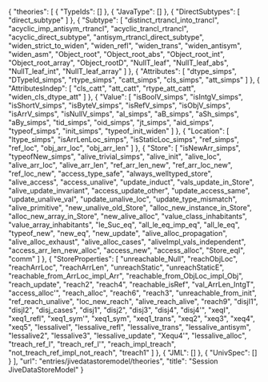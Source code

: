 {
    "theories": [
        {
            "TypeIds": []
        },
        {
            "JavaType": []
        },
        {
            "DirectSubtypes": [
                "direct_subtype"
            ]
        },
        {
            "Subtype": [
                "distinct_rtrancl_into_trancl",
                "acyclic_imp_antisym_rtrancl",
                "acyclic_trancl_rtrancl",
                "acyclic_direct_subtype",
                "antisym_rtrancl_direct_subtype",
                "widen_strict_to_widen",
                "widen_refl",
                "widen_trans",
                "widen_antisym",
                "widen_asm",
                "Object_root",
                "Object_root_abs",
                "Object_root_int",
                "Object_root_array",
                "Object_rootD",
                "NullT_leaf",
                "NullT_leaf_abs",
                "NullT_leaf_int",
                "NullT_leaf_array"
            ]
        },
        {
            "Attributes": [
                "dtype_simps",
                "DTypeId_simps",
                "rtype_simps",
                "catt_simps",
                "cls_simps",
                "att_simps"
            ]
        },
        {
            "AttributesIndep": [
                "cls_catt",
                "att_catt",
                "rtype_att_catt",
                "widen_cls_dtype_att"
            ]
        },
        {
            "Value": [
                "isBoolV_simps",
                "isIntgV_simps",
                "isShortV_simps",
                "isByteV_simps",
                "isRefV_simps",
                "isObjV_simps",
                "isArrV_simps",
                "isNullV_simps",
                "aI_simps",
                "aB_simps",
                "aSh_simps",
                "aBy_simps",
                "tid_simps",
                "oid_simps",
                "jt_simps",
                "aid_simps",
                "typeof_simps",
                "init_simps",
                "typeof_init_widen"
            ]
        },
        {
            "Location": [
                "ltype_simps",
                "isArrLenLoc_simps",
                "isStaticLoc_simps",
                "ref_simps",
                "ref_loc",
                "obj_arr_loc",
                "obj_arr_len"
            ]
        },
        {
            "Store": [
                "isNewArr_simps",
                "typeofNew_simps",
                "alive_trivial_simps",
                "alive_init",
                "alive_loc",
                "alive_arr_loc",
                "alive_arr_len",
                "ref_arr_len_new",
                "ref_arr_loc_new",
                "ref_loc_new",
                "access_type_safe",
                "always_welltyped_store",
                "alive_access",
                "access_unalive",
                "update_induct",
                "vals_update_in_Store",
                "alive_update_invariant",
                "access_update_other",
                "update_access_same",
                "update_unalive_val",
                "update_unalive_loc",
                "update_type_mismatch",
                "alive_primitive",
                "new_unalive_old_Store",
                "alloc_new_instance_in_Store",
                "alloc_new_array_in_Store",
                "new_alive_alloc",
                "value_class_inhabitants",
                "value_array_inhabitants",
                "le_Suc_eq",
                "all_le_eq_imp_eq",
                "all_le_eq",
                "typeof_new",
                "new_eq",
                "new_update",
                "alive_alloc_propagation",
                "alive_alloc_exhaust",
                "alive_alloc_cases",
                "aliveImpl_vals_independent",
                "access_arr_len_new_alloc",
                "access_new",
                "access_alloc",
                "Store_eqI",
                "comm"
            ]
        },
        {
            "StoreProperties": [
                "unreachable_Null",
                "reachObjLoc",
                "reachArrLoc",
                "reachArrLen",
                "unreachStatic",
                "unreachStaticE",
                "reachable_from_ArrLoc_impl_Arr",
                "reachable_from_ObjLoc_impl_Obj",
                "reach_update",
                "reach2",
                "reach4",
                "reachable_isRef",
                "val_ArrLen_IntgT",
                "access_alloc'",
                "reach_alloc",
                "reach6",
                "reach3",
                "unreachable_from_init",
                "ref_reach_unalive",
                "loc_new_reach",
                "alive_reach_alive",
                "reach9",
                "disjI1",
                "disjI2",
                "disj_cases",
                "disj1",
                "disj2",
                "disj3",
                "disj4",
                "disj4'",
                "xeqI",
                "xeq1_refl",
                "xeq1_sym'",
                "xeq1_sym",
                "xeq1_trans",
                "xeq2",
                "xeq3",
                "xeq4",
                "xeq5",
                "lessaliveI",
                "lessalive_refl",
                "lessalive_trans",
                "lessalive_antisym",
                "lessalive2",
                "lessalive3",
                "lessalive_update",
                "Xequ4'",
                "lessalive_alloc",
                "treach_ref_l",
                "treach_ref_l'",
                "reach_impl_treach",
                "not_treach_ref_impl_not_reach",
                "treach1"
            ]
        },
        {
            "JML": []
        },
        {
            "UnivSpec": []
        }
    ],
    "url": "entries/jivedatastoremodel/theories",
    "title": "Session JiveDataStoreModel"
}